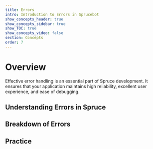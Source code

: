```yaml
---
title: Errors
intro: Introduction to Errors in Sprucebot
show_concepts_header: true
show_concepts_sidebar: true
show_TOC: true
show_concepts_video: false
section: Concepts
order: 7
---
```


# Overview
Effective error handling is an essential part of Spruce development. It ensures that your application maintains high reliability, excellent user experience, and ease of debugging. 

## Understanding Errors in Spruce
## Breakdown of Errors
## Practice